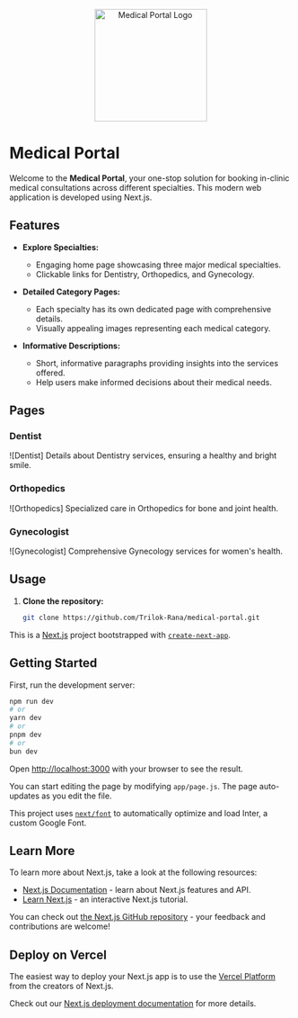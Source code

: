 <p align="center">
  <img src="[https://your-medical-portal-logo-url.png](https://img.freepik.com/premium-vector/stethoscope-icon-design-illustration-health-medicine-logo-template_22857-539.jpg)" alt="Medical Portal Logo" width="200" />
</p>

# Medical Portal

Welcome to the **Medical Portal**, your one-stop solution for booking in-clinic medical consultations across different specialties. This modern web application is developed using Next.js.

## Features

- **Explore Specialties:**
  - Engaging home page showcasing three major medical specialties.
  - Clickable links for Dentistry, Orthopedics, and Gynecology.

- **Detailed Category Pages:**
  - Each specialty has its own dedicated page with comprehensive details.
  - Visually appealing images representing each medical category.

- **Informative Descriptions:**
  - Short, informative paragraphs providing insights into the services offered.
  - Help users make informed decisions about their medical needs.

## Pages

### Dentist
![Dentist]
Details about Dentistry services, ensuring a healthy and bright smile.

### Orthopedics
![Orthopedics]
Specialized care in Orthopedics for bone and joint health.

### Gynecologist
![Gynecologist]
Comprehensive Gynecology services for women's health.

## Usage

1. **Clone the repository:**
   ```bash
   git clone https://github.com/Trilok-Rana/medical-portal.git

This is a [Next.js](https://nextjs.org/) project bootstrapped with [`create-next-app`](https://github.com/vercel/next.js/tree/canary/packages/create-next-app).

## Getting Started

First, run the development server:

```bash
npm run dev
# or
yarn dev
# or
pnpm dev
# or
bun dev
```

Open [http://localhost:3000](http://localhost:3000) with your browser to see the result.

You can start editing the page by modifying `app/page.js`. The page auto-updates as you edit the file.

This project uses [`next/font`](https://nextjs.org/docs/basic-features/font-optimization) to automatically optimize and load Inter, a custom Google Font.

## Learn More

To learn more about Next.js, take a look at the following resources:

- [Next.js Documentation](https://nextjs.org/docs) - learn about Next.js features and API.
- [Learn Next.js](https://nextjs.org/learn) - an interactive Next.js tutorial.

You can check out [the Next.js GitHub repository](https://github.com/vercel/next.js/) - your feedback and contributions are welcome!

## Deploy on Vercel

The easiest way to deploy your Next.js app is to use the [Vercel Platform](https://vercel.com/new?utm_medium=default-template&filter=next.js&utm_source=create-next-app&utm_campaign=create-next-app-readme) from the creators of Next.js.

Check out our [Next.js deployment documentation](https://nextjs.org/docs/deployment) for more details.
